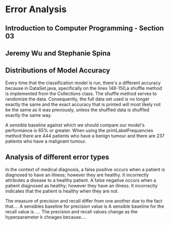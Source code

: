 # Error Analysis
## Introduction to Computer Programming - Section 03
## Jeremy Wu and Stephanie Spina

## Distributions of Model Accuracy
Every time that the classification model is run, there's a different accuracy because in DataSet.java, specifically on the lines 148-150,a shuffle method is implemented from the Collections class. The shuffle method serves to randomize the data. Consequently, the full data set used is no longer exactly the same and the exact accuracy that is printed will most likely not be the same as it was previously, unless the shuffled data is shuffled exactly the same way.

A sensible baseline against which we should compare our model's performance is 65% or greater. When using the printLabelFrequencies method there are 444 patients who have a benign tumour and there are 237 patients who have a malignant tumour. 

## Analysis of different error types
In the context of medical diagnosis, a false positive occurs when a patient is diagnosed to have an illness; however they are healthy. It incorrectly attributes a disease to a healthy patient. A false negative occurs when a patient diagnosed as healthy; however they have an illness. It incorrectly indicates that the patient is healthy when they are not.

The measure of precision and recall differ from one another due to the fact that....
A sensibles baseline for precision value is 
A sensible baseline for the recall value is ....
The precision and recall values change as the hyperparameter k chnages because....
